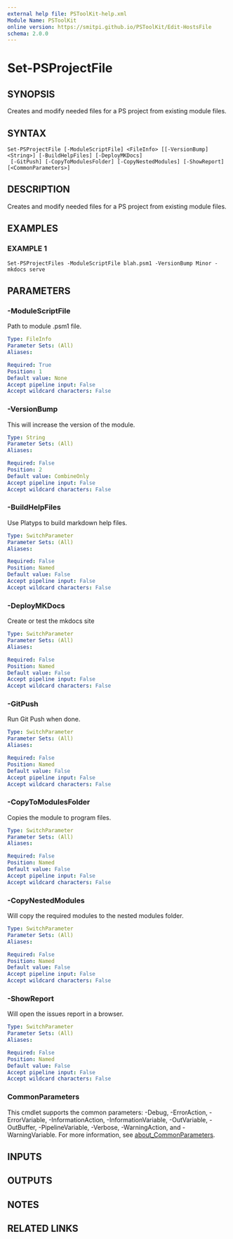 ```yaml
---
external help file: PSToolKit-help.xml
Module Name: PSToolKit
online version: https://smitpi.github.io/PSToolKit/Edit-HostsFile
schema: 2.0.0
---
```


# Set-PSProjectFile

## SYNOPSIS
Creates and modify needed files for a PS project from existing module files.

## SYNTAX

```
Set-PSProjectFile [-ModuleScriptFile] <FileInfo> [[-VersionBump] <String>] [-BuildHelpFiles] [-DeployMKDocs]
 [-GitPush] [-CopyToModulesFolder] [-CopyNestedModules] [-ShowReport] [<CommonParameters>]
```

## DESCRIPTION
Creates and modify needed files for a PS project from existing module files.

## EXAMPLES

### EXAMPLE 1
```
Set-PSProjectFiles -ModuleScriptFile blah.psm1 -VersionBump Minor -mkdocs serve
```

## PARAMETERS

### -ModuleScriptFile
Path to module .psm1 file.

```yaml
Type: FileInfo
Parameter Sets: (All)
Aliases:

Required: True
Position: 1
Default value: None
Accept pipeline input: False
Accept wildcard characters: False
```

### -VersionBump
This will increase the version of the module.

```yaml
Type: String
Parameter Sets: (All)
Aliases:

Required: False
Position: 2
Default value: CombineOnly
Accept pipeline input: False
Accept wildcard characters: False
```

### -BuildHelpFiles
Use Platyps to build markdown help files.

```yaml
Type: SwitchParameter
Parameter Sets: (All)
Aliases:

Required: False
Position: Named
Default value: False
Accept pipeline input: False
Accept wildcard characters: False
```

### -DeployMKDocs
Create or test the mkdocs site

```yaml
Type: SwitchParameter
Parameter Sets: (All)
Aliases:

Required: False
Position: Named
Default value: False
Accept pipeline input: False
Accept wildcard characters: False
```

### -GitPush
Run Git Push when done.

```yaml
Type: SwitchParameter
Parameter Sets: (All)
Aliases:

Required: False
Position: Named
Default value: False
Accept pipeline input: False
Accept wildcard characters: False
```

### -CopyToModulesFolder
Copies the module to program files.

```yaml
Type: SwitchParameter
Parameter Sets: (All)
Aliases:

Required: False
Position: Named
Default value: False
Accept pipeline input: False
Accept wildcard characters: False
```

### -CopyNestedModules
Will copy the required modules to the nested modules folder.

```yaml
Type: SwitchParameter
Parameter Sets: (All)
Aliases:

Required: False
Position: Named
Default value: False
Accept pipeline input: False
Accept wildcard characters: False
```

### -ShowReport
Will open the issues report in a browser.

```yaml
Type: SwitchParameter
Parameter Sets: (All)
Aliases:

Required: False
Position: Named
Default value: False
Accept pipeline input: False
Accept wildcard characters: False
```

### CommonParameters
This cmdlet supports the common parameters: -Debug, -ErrorAction, -ErrorVariable, -InformationAction, -InformationVariable, -OutVariable, -OutBuffer, -PipelineVariable, -Verbose, -WarningAction, and -WarningVariable. For more information, see [about_CommonParameters](http://go.microsoft.com/fwlink/?LinkID=113216).

## INPUTS

## OUTPUTS

## NOTES

## RELATED LINKS
